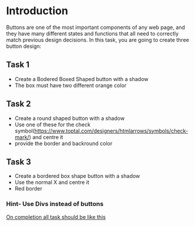 # Introduction
Buttons are one of the most important components of any web page, and they have many different states and functions that all need to correctly match previous design decisions. In this task, you are going to create three button design:

## Task 1
* Create a Bodered Boxed Shaped button with a shadow
* The box must have two different orange color
## Task 2
* Create a round shaped button with a shadow
* Use one of these for the check symbol(https://www.toptal.com/designers/htmlarrows/symbols/check-mark/) and centre it
* provide the border and backround color

## Task 3
* Create a bordered box shape button with a shadow
* Use the normal X and centre it
* Red border
### Hint- Use Divs instead of buttons 
[On completion all task should be like this](https://github.com/Quirky30DevFest/Css-Buttons/issues/1)
